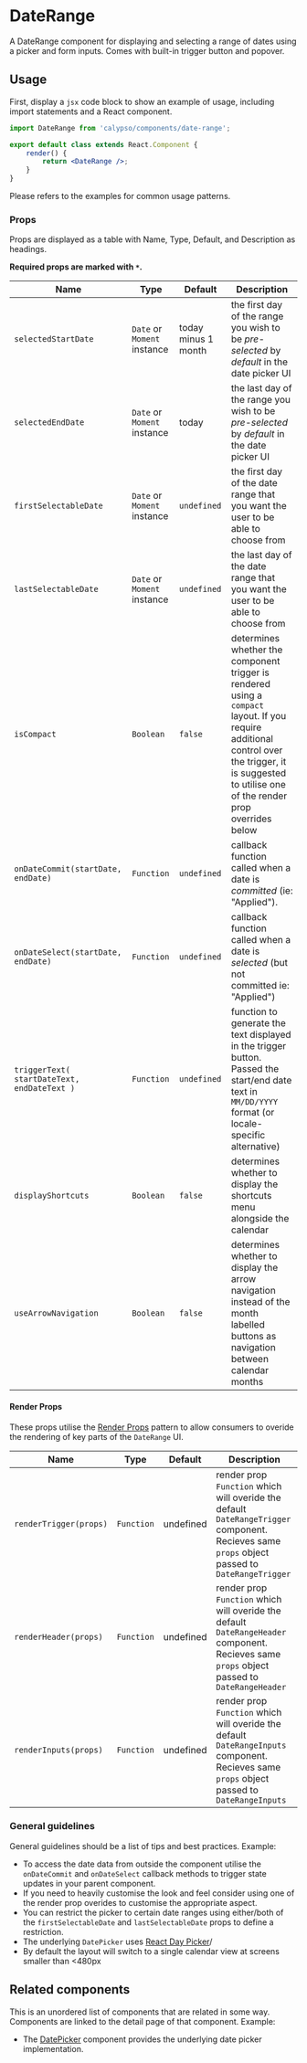 # DateRange

A DateRange component for displaying and selecting a range of dates using a picker and form inputs. Comes with built-in trigger button and popover.

## Usage

First, display a `jsx` code block to show an example of usage, including import statements and a React component.

```jsx
import DateRange from 'calypso/components/date-range';

export default class extends React.Component {
	render() {
		return <DateRange />;
	}
}
```

Please refers to the examples for common usage patterns.

### Props

Props are displayed as a table with Name, Type, Default, and Description as headings.

**Required props are marked with `*`.**

| Name                                        | Type                        | Default             | Description                                                                                                                                                                                        |
| ------------------------------------------- | --------------------------- | ------------------- | -------------------------------------------------------------------------------------------------------------------------------------------------------------------------------------------------- |
| `selectedStartDate`                         | `Date` or `Moment` instance  | today minus 1 month | the first day of the range you wish to be _pre-selected_ by _default_ in the date picker UI                                                                                                        |
| `selectedEndDate`                           | `Date` or `Moment` instance  | today               | the last day of the range you wish to be _pre-selected_ by _default_ in the date picker UI                                                                                                         |
| `firstSelectableDate`                       | `Date` or `Moment` instance  | `undefined`         | the first day of the date range that you want the user to be able to choose from                                                                                                                   |
| `lastSelectableDate`                        | `Date` or `Moment` instance  | `undefined`         | the last day of the date range that you want the user to be able to choose from                                                                                                                    |
| `isCompact`                                 | `Boolean`                   | `false`             | determines whether the component trigger is rendered using a `compact` layout. If you require additional control over the trigger, it is suggested to utilise one of the render prop overrides below |
| `onDateCommit(startDate, endDate)`          | `Function`                  | `undefined`         | callback function called when a date is _committed_ (ie: "Applied").                                                                                                                               |
| `onDateSelect(startDate, endDate)`          | `Function`                  | `undefined`         | callback function called when a date is _selected_ (but not committed ie: "Applied")                                                                                                               |
| `triggerText( startDateText, endDateText )` | `Function`                  | `undefined`         | function to generate the text displayed in the trigger button. Passed the start/end date text in `MM/DD/YYYY` format (or locale-specific alternative)                                              |
| `displayShortcuts`                          | `Boolean`                   | `false`             | determines whether to display the shortcuts menu alongside the calendar                                                                                                                            |
| `useArrowNavigation`                        | `Boolean`                   | `false`             | determines whether to display the arrow navigation instead of the month labelled buttons as navigation between calendar months                                                                      |

#### Render Props

These props utilise the [Render Props](https://reactjs.org/docs/render-props.html) pattern to allow consumers to overide the rendering of key parts of the `DateRange` UI.

| Name                   | Type       | Default   | Description                                                                                                                                   |
| ---------------------- | ---------- | --------- | --------------------------------------------------------------------------------------------------------------------------------------------- |
| `renderTrigger(props)` | `Function` | undefined | render prop `Function` which will overide the default `DateRangeTrigger` component. Recieves same `props` object passed to `DateRangeTrigger` |
| `renderHeader(props)`  | `Function` | undefined | render prop `Function` which will overide the default `DateRangeHeader` component. Recieves same `props` object passed to `DateRangeHeader`   |
| `renderInputs(props)`  | `Function` | undefined | render prop `Function` which will overide the default `DateRangeInputs` component. Recieves same `props` object passed to `DateRangeInputs`   |

### General guidelines

General guidelines should be a list of tips and best practices. Example:

- To access the date data from outside the component utilise the `onDateCommit` and `onDateSelect` callback methods to trigger state updates in your parent component.
- If you need to heavily customise the look and feel consider using one of the render prop overides to customise the appropriate aspect.
- You can restrict the picker to certain date ranges using either/both of the `firstSelectableDate` and `lastSelectableDate` props to define a restriction.
- The underlying `DatePicker` uses [React Day Picker](http://react-day-picker.js.org/)/
- By default the layout will switch to a single calendar view at screens smaller than <480px

## Related components

This is an unordered list of components that are related in some way. Components are linked to the detail page of that component. Example:

- The [DatePicker](./date-picker) component provides the underlying date picker implementation.
